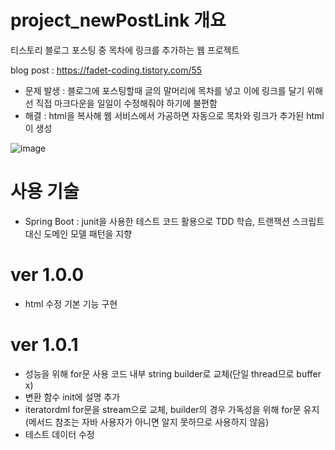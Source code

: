 # project_newPostLink 개요
티스토리 블로그 포스팅 중 목차에 링크를 추가하는 웹 프로젝트

blog post : https://fadet-coding.tistory.com/55

- 문제 발생 : 블로그에 포스팅할때 글의 말머리에 목차를 넣고 이에 링크를 달기 위해선 직접 마크다운을 일일이 수정해줘야 하기에 불편함
- 해결 : html을 복사해 웹 서비스에서 가공하면 자동으로 목차와 링크가 추가된 html이 생성


![image](https://user-images.githubusercontent.com/96664524/191516014-9cdf3c0c-fcde-46f2-9100-098099f93fec.png)

# 사용 기술

- Spring Boot : junit을 사용한 테스트 코드 활용으로 TDD 학습, 트랜잭션 스크립트 대신 도메인 모델 패턴을 지향

# ver 1.0.0
- html 수정 기본 기능 구현

# ver 1.0.1
- 성능을 위해 for문 사용 코드 내부 string builder로 교체(단일 thread므로 buffer x)
- 변환 함수 init에 설명 추가
- iteratordml for문을 stream으로 교체, builder의 경우 가독성을 위해 for문 유지(메서드 참조는 자바 사용자가 아니면 알지 못하므로 사용하지 않음)
- 테스트 데이터 수정
